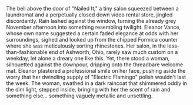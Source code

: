 The bell above the door of "Nailed It," a tiny salon squeezed between a laundromat and a perpetually closed down video rental store, jingled discordantly. Rain lashed against the window, turning the already grey November afternoon into something resembling twilight.  Eleanor Vance, whose own name suggested a certain faded elegance at odds with her surroundings, sighed and looked up from the chipped Formica counter where she was meticulously sorting rhinestones.  Her salon, in the less-than-fashionable end of Ashworth, Ohio, rarely saw much custom on a weekday, let alone a dreary one like this. Yet, there stood a woman, silhouetted against the downpour, dripping onto the threadbare welcome mat. Eleanor plastered a professional smile on her face, pushing aside the worry that her dwindling supply of "Electric Flamingo" polish wouldn't last the week.  The woman, swathed in a dark raincoat that shimmered oddly in the dim light, stepped inside, bringing with her the scent of rain and something else… something vaguely metallic and unsettling.
